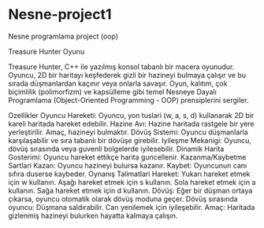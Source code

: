 # Nesne-project1
Nesne programlama project (oop)

Treasure Hunter Oyunu

Treasure Hunter, C++ ile yazılmış konsol tabanlı bir macera oyunudur. Oyuncu, 2D bir haritayı keşfederek gizli bir hazineyi bulmaya çalışır ve bu sırada düşmanlardan kaçınır veya onlarla savaşır. Oyun, kalıtım, çok biçimlilik (polimorfizm) ve kapsülleme gibi temel Nesneye Dayalı Programlama (Object-Oriented Programming - OOP) prensiplerini sergiler.

Ozellikler
Oyuncu Hareketi: Oyuncu, yon tuslari (w, a, s, d) kullanarak 2D bir kareli haritada hareket edebilir.
Hazine Avı: Hazine haritada rastgele bir yere yerleştirilir. Amaç, hazineyi bulmaktır.
Dövüş Sistemi: Oyuncu düşmanlarla karşılaşabilir ve sıra tabanlı bir dövüşe girebilir.
Iyileşme Mekanigi: Oyuncu, dövüş sırasında veya guvenli bolgelerde iyilesebilir.
Dinamik Harita Gosterimi: Oyuncu hareket ettikçe harita guncellenir.
Kazanma/Kaybetme Sartlari
Kazan: Oyuncu hazineyi bulursa kazanır.
Kaybet: Oyuncunun canı sıfıra duserse kaybeder.
Oynanış Talimatlari
Hareket:
Yukarı hareket etmek için w kullanın.
Aşağı hareket etmek için s kullanın.
Sola hareket etmek için a kullanın.
Sağa hareket etmek için d kullanın.
Dövüş:
Eğer bir düşman ortaya çıkarsa, oyuncu otomatik olarak dövüş moduna geçer.
Dövüş sırasında oyuncu:
Düşmana saldırabilir.
Can yenilemek için iyileşebilir.
Amaç: Haritada gizlenmiş hazineyi bulurken hayatta kalmaya çalışın.



